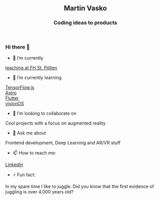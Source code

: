 <h2 align="center" >
    Martin Vasko
</h2>
<h3 align="center" >Coding ideas to products</h3>
<br />

### Hi there 👋


- 🔭 I’m currently

[teaching at FH St. Pölten](https://www.fhstp.ac.at/en/about-us/staff-a-z/vasko-martin)

- 🌱 I’m currently learning

[TensorFlow.js](https://www.tensorflow.org/js/) <br />
[Astro](https://astro.build/) <br />
[Flutter](https://flutter.dev/) <br />
[visionOS](https://developer.apple.com/documentation/visionos)

- 👯 I’m looking to collaborate on

Cool projects with a focus on augmented reality

- 💬 Ask me about

Frontend development, Deep Learning and AR/VR stuff

- 📫 How to reach me:

[LinkedIn](https://www.linkedin.com/in/vaskomartin/)

- ⚡ Fun fact:

In my spare time I like to juggle. Did you know that the first evidence of juggling is over 4.000 years old?
